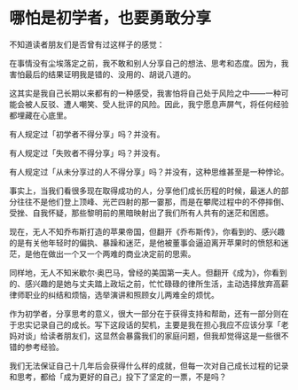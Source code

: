 
# 哪怕是初学者，也要勇敢分享


不知道读者朋友们是否曾有过这样子的感觉：

在事情没有尘埃落定之前，我不敢和别人分享自己的想法、思考和态度。因为，我害怕最后的结果证明我是错的、没用的、胡说八道的。

这其实是我自己长期以来都有的一种感受，我害怕将自己处于风险之中——一种可能会被人反驳、遭人嘲笑、受人批评的风险。因此，我宁愿息声屏气，将任何经验都埋藏在心底里。

有人规定过「初学者不得分享」吗？并没有。

有人规定过「失败者不得分享」吗？并没有。

有人规定过「从未分享过的人不得分享」吗？并没有，这种思维甚至是一种悖论。

事实上，当我们看很多现在取得成功的人，分享他们成长历程的时候，最迷人的部分往往不是他们登上顶峰、光芒四射的那一霎那，而是在攀爬过程中的不停摔倒、受挫、自我怀疑，那些黎明前的黑暗映射出了我们所有人共有的迷茫和困惑。

现在，无人不知乔布斯打造的苹果帝国，但翻开《乔布斯传》，你看到的、感兴趣的是有关他年轻时的偏执、暴躁和迷茫，是他被董事会逼迫离开苹果时的愤怒和迷茫，是他在做出一个又一个两难的商业决定前的思索。

同样地，无人不知米歇尔·奥巴马，曾经的美国第一夫人。但翻开《成为》，你看到的、感兴趣的是她与丈夫踏上政坛之前，忙忙碌碌的律所生活，主动选择放弃高薪律师职业的纠结和烦恼，选举演讲和照顾女儿两难全的烦忧。

作为初学者，分享思考的意义，很大一部分在于获得支持和帮助，还有一部分则在于忠实记录自己的成长。写下这段话的契机，主要是我在担心我应不应该分享「老妈对谈」给读者朋友们，这显然会暴露我们的家庭问题，但我却觉得这是一些很不错的参考经验。

我们无法保证自己十几年后会获得什么样的成就，但每一次对自己成长过程的记录和思考，都给「成为更好的自己」投下了坚定的一票，不是吗？